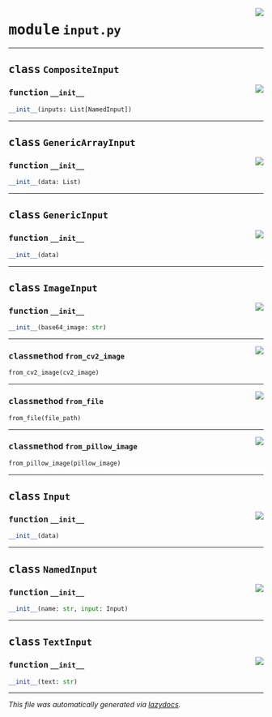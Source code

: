 <!-- markdownlint-disable -->

<a href="../starmart/input.py#L0"><img align="right" style="float:right;" src="https://img.shields.io/badge/-source-cccccc?style=flat-square"></a>

# <kbd>module</kbd> `input.py`






---

## <kbd>class</kbd> `CompositeInput`




<a href="../starmart/input.py#L74"><img align="right" style="float:right;" src="https://img.shields.io/badge/-source-cccccc?style=flat-square"></a>

### <kbd>function</kbd> `__init__`

```python
__init__(inputs: List[NamedInput])
```









---

## <kbd>class</kbd> `GenericArrayInput`




<a href="../starmart/input.py#L56"><img align="right" style="float:right;" src="https://img.shields.io/badge/-source-cccccc?style=flat-square"></a>

### <kbd>function</kbd> `__init__`

```python
__init__(data: List)
```









---

## <kbd>class</kbd> `GenericInput`




<a href="../starmart/input.py#L48"><img align="right" style="float:right;" src="https://img.shields.io/badge/-source-cccccc?style=flat-square"></a>

### <kbd>function</kbd> `__init__`

```python
__init__(data)
```









---

## <kbd>class</kbd> `ImageInput`




<a href="../starmart/input.py#L17"><img align="right" style="float:right;" src="https://img.shields.io/badge/-source-cccccc?style=flat-square"></a>

### <kbd>function</kbd> `__init__`

```python
__init__(base64_image: str)
```








---

<a href="../starmart/input.py#L23"><img align="right" style="float:right;" src="https://img.shields.io/badge/-source-cccccc?style=flat-square"></a>

### <kbd>classmethod</kbd> `from_cv2_image`

```python
from_cv2_image(cv2_image)
```





---

<a href="../starmart/input.py#L34"><img align="right" style="float:right;" src="https://img.shields.io/badge/-source-cccccc?style=flat-square"></a>

### <kbd>classmethod</kbd> `from_file`

```python
from_file(file_path)
```





---

<a href="../starmart/input.py#L28"><img align="right" style="float:right;" src="https://img.shields.io/badge/-source-cccccc?style=flat-square"></a>

### <kbd>classmethod</kbd> `from_pillow_image`

```python
from_pillow_image(pillow_image)
```






---

## <kbd>class</kbd> `Input`




<a href="../starmart/input.py#L8"><img align="right" style="float:right;" src="https://img.shields.io/badge/-source-cccccc?style=flat-square"></a>

### <kbd>function</kbd> `__init__`

```python
__init__(data)
```









---

## <kbd>class</kbd> `NamedInput`




<a href="../starmart/input.py#L64"><img align="right" style="float:right;" src="https://img.shields.io/badge/-source-cccccc?style=flat-square"></a>

### <kbd>function</kbd> `__init__`

```python
__init__(name: str, input: Input)
```









---

## <kbd>class</kbd> `TextInput`




<a href="../starmart/input.py#L40"><img align="right" style="float:right;" src="https://img.shields.io/badge/-source-cccccc?style=flat-square"></a>

### <kbd>function</kbd> `__init__`

```python
__init__(text: str)
```











---

_This file was automatically generated via [lazydocs](https://github.com/ml-tooling/lazydocs)._
